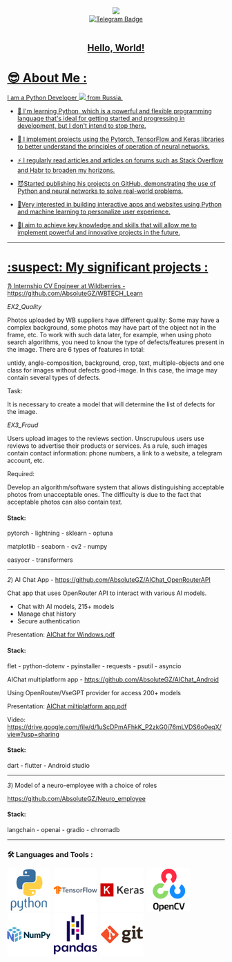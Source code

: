 <div id="header" align="center">
  <img src="https://media.giphy.com/media/v1.Y2lkPTc5MGI3NjExOHZhbDduZ3B5ajNmOHVnaXZvd3NqZ3ByemlvOGZqZXpyNmNldWV0bCZlcD12MV9pbnRlcm5hbF9naWZfYnlfaWQmY3Q9Zw/UYmY3vRnWpHHO/giphy.gif" width="300"/>
</div>

<div id="badges" align="center">
  <a href="https://t.me/dire_foxy">
    <img src="https://img.shields.io/badge/Telegram-blue?logo=telegram&logoColor=white&style=for-the-badge" alt="Telegram Badge", width="185"/>
</div>

<div id="badges" align="center">
  <img src="https://komarev.com/ghpvc/?username=AbsoluteGZ&style=flat-square&color=blue" alt=""/>
</div>

<div align="center">
<h2>Hello, World!</h2>
</div>

# :sunglasses: About Me :
I am a Python Developer <img src="https://media.giphy.com/media/WUlplcMpOCEmTGBtBW/giphy.gif" width="30"> from Russia.

- :telescope: I'm learning Python, which is a powerful and flexible programming language that's ideal for getting started and progressing in development, but I don't intend to stop there.

- :seedling: I implement projects using the Pytorch, TensorFlow and Keras libraries to better understand the principles of operation of neural networks.

- :zap: I regularly read articles and articles on forums such as Stack Overflow and Habr to broaden my horizons.
  
- :smiling_imp:Started publishing his projects on GitHub, demonstrating the use of Python and neural networks to solve real-world problems.

- :brain:Very interested in building interactive apps and websites using Python and machine learning to personalize user experience.

- :100:I aim to achieve key knowledge and skills that will allow me to implement powerful and innovative projects in the future.


---

# :suspect: My significant projects :

*1*) Internship CV Engineer at Wildberries - https://github.com/AbsoluteGZ/WBTECH_Learn

*EX2_Quality*

Photos uploaded by WB suppliers have different quality: Some may have a complex background, some photos may have part of the object not in the frame, etc. To work with such data later, for example, when using photo search algorithms, you need to know the type of defects/features present in the image. There are 6 types of features in total:

untidy,
angle-composition,
background,
crop,
text,
multiple-objects
and one class for images without defects
good-image.
In this case, the image may contain several types of defects.

Task:

It is necessary to create a model that will determine the list of defects for the image.

*EX3_Fraud*

Users upload images to the reviews section. Unscrupulous users use reviews to advertise their products or services. As a rule, such images contain contact information: phone numbers, a link to a website, a telegram account, etc.

Required:

Develop an algorithm/software system that allows distinguishing acceptable photos from unacceptable ones. The difficulty is due to the fact that acceptable photos can also contain text.

#### Stack:

pytorch - lightning - sklearn - optuna

matplotlib - seaborn - cv2 - numpy 

easyocr - transformers

---

*2*) AI Chat App - https://github.com/AbsoluteGZ/AIChat_OpenRouterAPI

Chat app that uses OpenRouter API to interact with various AI models.

- Chat with AI models, 215+ models
- Manage chat history
- Secure authentication

Presentation: [AIChat for Windows.pdf](https://github.com/user-attachments/files/18635008/AIChat.for.Windows.pdf)

#### Stack:

flet - python-dotenv - pyinstaller - requests - psutil - asyncio


AIChat multiplatform app - https://github.com/AbsoluteGZ/AIChat_Android

Using OpenRouter/VseGPT provider for access 200+ models

Presentation: [AIChat miltiplatform app.pdf](https://github.com/user-attachments/files/18634847/AIChat.miltiplatform.app.pdf)

Video: https://drive.google.com/file/d/1uScDPmAFhkK_P2zkG0j76mLVDS6o0eqX/view?usp=sharing

#### Stack:

dart - flutter - Android studio

---

*3*) Model of a neuro-employee with a choice of roles

https://github.com/AbsoluteGZ/Neuro_employee

#### Stack:

langchain - openai - gradio - chromadb

---

### :hammer_and_wrench: Languages and Tools :

<div>
  <img src="https://github.com/devicons/devicon/blob/master/icons/python/python-original-wordmark.svg" title="Python" alt="Python" width="100" height="100"/>&nbsp;
  <img src="https://github.com/devicons/devicon/blob/master/icons/tensorflow/tensorflow-original-wordmark.svg" title="TensorFlow" alt="TensorFlow" width="100" height="100"/>&nbsp;
  <img src="https://github.com/devicons/devicon/blob/master/icons/keras/keras-original-wordmark.svg" title="Keras" alt="Keras" width="100" height="100"/>&nbsp;
  <img src="https://github.com/devicons/devicon/blob/master/icons/opencv/opencv-original-wordmark.svg" title="OpenCV" alt="OpenCV" width="100" height="100"/>&nbsp;
  <img src="https://github.com/devicons/devicon/blob/master/icons/numpy/numpy-original-wordmark.svg" title="NumPy" alt="NumPy" width="100" height="100"/>&nbsp;
  <img src="https://github.com/devicons/devicon/blob/master/icons/pandas/pandas-original-wordmark.svg" title="Pandas" alt="Pandas " width="100" height="100"/>&nbsp;
  <img src="https://github.com/devicons/devicon/blob/master/icons/git/git-original-wordmark.svg" title="Git" **alt="Git" width="100" height="100"/>
</div>
